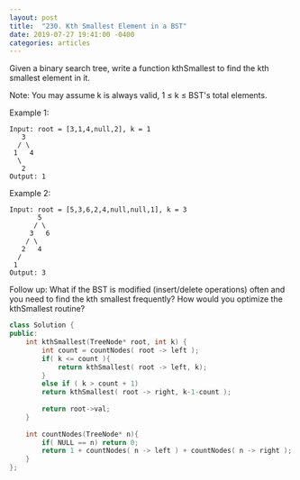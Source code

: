 ```yaml
---
layout: post
title:  "230. Kth Smallest Element in a BST"
date: 2019-07-27 19:41:00 -0400
categories: articles
---
```

Given a binary search tree, write a function kthSmallest to find the kth smallest element in it.

Note: 
You may assume k is always valid, 1 ≤ k ≤ BST's total elements.

Example 1:
```
Input: root = [3,1,4,null,2], k = 1
   3
  / \
 1   4
  \
   2
Output: 1
```
Example 2:
```
Input: root = [5,3,6,2,4,null,null,1], k = 3
       5
      / \
     3   6
    / \
   2   4
  /
 1
Output: 3
```
Follow up:
What if the BST is modified (insert/delete operations) often and you need to find the kth smallest frequently? How would you optimize the kthSmallest routine?

```c++
class Solution {
public:
    int kthSmallest(TreeNode* root, int k) {
        int count = countNodes( root -> left );
        if( k <= count ){
            return kthSmallest( root -> left, k);
        }
        else if ( k > count + 1)
        return kthSmallest( root -> right, k-1-count );
    
        return root->val;
    }
    
    int countNodes(TreeNode* n){
        if( NULL == n) return 0;
        return 1 + countNodes( n -> left ) + countNodes( n -> right );
    }
};
```
